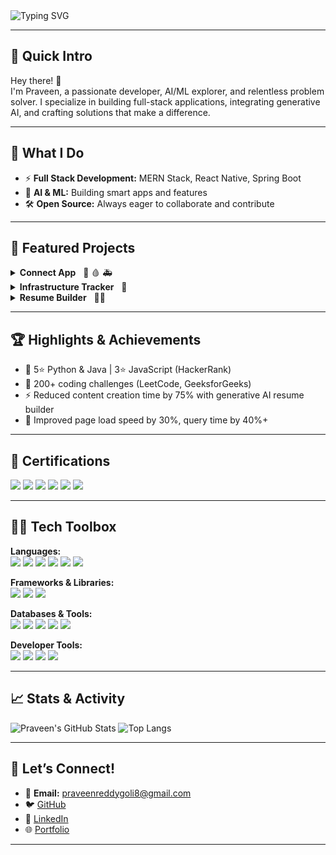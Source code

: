 <!-- Banner Section -->
<img src="https://readme-typing-svg.demolab.com?font=Fira+Code&size=28&pause=1000&color=1B8CFF&width=600&lines=Hi+I'm+Praveen+Reddy+Goli;Full+Stack+Intern+%7C+AI+%26+ML+Student;MERN+Stack+%7C+Generative+AI+%7C+Open+Source+Fan" alt="Typing SVG" />

---

## 🌟 Quick Intro

Hey there! 👋  
I'm Praveen, a passionate developer, AI/ML explorer, and relentless problem solver. I specialize in building full-stack applications, integrating generative AI, and crafting solutions that make a difference.

---

## 💼 What I Do

- ⚡ **Full Stack Development:** MERN Stack, React Native, Spring Boot
- 🧠 **AI & ML:** Building smart apps and features
- 🛠️ **Open Source:** Always eager to collaborate and contribute

---

## 🚀 Featured Projects

<details>
  <summary><b>Connect App</b> &nbsp; 🚨 🩸 🚑</summary>
  <ul>
    <li>Women’s safety module (SOS alerts, fake call, location sharing, geofencing)</li>
    <li>Live blood donor matching, ambulance GPS tracking</li>
    <li><i>Tech:</i> React Native, Spring Boot, PostgreSQL, ExpressJS, MongoDB</li>
  </ul>
</details>

<details>
  <summary><b>Infrastructure Tracker</b> &nbsp; 🏢</summary>
  <ul>
    <li>Manage 500+ assets, dashboard with real-time metrics</li>
    <li>Backend for stock, failure detection, role-based access</li>
    <li><i>Tech:</i> React, Express.js, MongoDB</li>
  </ul>
</details>

<details>
  <summary><b>Resume Builder</b> &nbsp; 📄✨</summary>
  <ul>
    <li>Generative builder, style customization, PDF/Word export</li>
    <li>Integrated Gemini API for content generation</li>
    <li><i>Tech:</i> HTML, CSS, JS, Express.js, Gemini API</li>
  </ul>
</details>

---

## 🏆 Highlights & Achievements

- 🥇 5⭐ Python & Java | 3⭐ JavaScript (HackerRank)
- 🧩 200+ coding challenges (LeetCode, GeeksforGeeks)
- ⚡ Reduced content creation time by 75% with generative AI resume builder
- 🚀 Improved page load speed by 30%, query time by 40%+

---

## 📜 Certifications

<p>
  <img src="https://img.shields.io/badge/Java-blue?logo=java&logoColor=white" />
  <img src="https://img.shields.io/badge/JavaScript-yellow?logo=javascript&logoColor=white" />
  <img src="https://img.shields.io/badge/Python-blue?logo=python&logoColor=white" />
  <img src="https://img.shields.io/badge/Azure%20AI-0078D4?logo=microsoft-azure&logoColor=white" />
  <img src="https://img.shields.io/badge/ServiceNow%20Admin-00C7B7?logo=servicenow&logoColor=white" />
  <img src="https://img.shields.io/badge/ServiceNow%20Dev-00C7B7?logo=servicenow&logoColor=white" />
</p>

---

## 🧑‍💻 Tech Toolbox

**Languages:**  
<img src="https://img.shields.io/badge/Java-blue?logo=java&logoColor=white" /> <img src="https://img.shields.io/badge/Python-blue?logo=python&logoColor=white" /> <img src="https://img.shields.io/badge/C-blue?logo=c&logoColor=white" /> <img src="https://img.shields.io/badge/HTML5-orange?logo=html5&logoColor=white" /> <img src="https://img.shields.io/badge/CSS3-blue?logo=css3&logoColor=white" /> <img src="https://img.shields.io/badge/JavaScript-yellow?logo=javascript&logoColor=white" />

**Frameworks & Libraries:**  
<img src="https://img.shields.io/badge/React-20232A?logo=react&logoColor=61DAFB" /> <img src="https://img.shields.io/badge/Bootstrap-563D7C?logo=bootstrap&logoColor=white" /> <img src="https://img.shields.io/badge/Express.js-404D59?logo=express&logoColor=white" />

**Databases & Tools:**  
<img src="https://img.shields.io/badge/MongoDB-47A248?logo=mongodb&logoColor=white" /> <img src="https://img.shields.io/badge/PostgreSQL-336791?logo=postgresql&logoColor=white" /> <img src="https://img.shields.io/badge/SQL-4479A1?logo=postgresql&logoColor=white" /> <img src="https://img.shields.io/badge/Git-F05032?logo=git&logoColor=white" /> <img src="https://img.shields.io/badge/GitHub-181717?logo=github&logoColor=white" />

**Developer Tools:**  
<img src="https://img.shields.io/badge/VS%20Code-007ACC?logo=visual-studio-code&logoColor=white" /> <img src="https://img.shields.io/badge/IntelliJ%20IDEA-000000?logo=intellij-idea&logoColor=white" /> <img src="https://img.shields.io/badge/Jupyter-FAFAFA?logo=jupyter&logoColor=orange" /> <img src="https://img.shields.io/badge/Spyder-FF6600?logo=spyder&logoColor=white" />

---

## 📈 Stats & Activity

![Praveen's GitHub Stats](https://github-readme-stats.vercel.app/api?username=Praveen8104&show_icons=true&theme=radical)
![Top Langs](https://github-readme-stats.vercel.app/api/top-langs/?username=Praveen8104&layout=compact&theme=radical)

---

## 🤝 Let’s Connect!

- 📧 **Email:** praveenreddygoli8@gmail.com
- 🐦 [GitHub](https://github.com/Praveen8104)
- 💼 [LinkedIn](https://www.linkedin.com/in/your-link-here)
- 🌐 [Portfolio](https://your-portfolio-link.com)

---

<!--
If you like what you see, star ⭐️ some repos or connect with me!
-->
